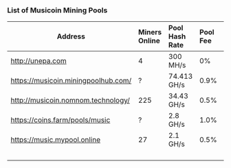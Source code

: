 ### 		List of Musicoin Mining Pools

| Address                             | Miners Online | Pool Hash Rate | Pool Fee |      |
| ----------------------------------- | :------------ | :------------- | :------- | :--: |
| http://unepa.com                    | 4             | 300 MH/s       | 0%       |      |
| https://musicoin.miningpoolhub.com/ | ?             | 74.413 GH/s    | 0.9%     |      |
| http://musicoin.nomnom.technology/  | 225           | 34.43 GH/s     | 0.5%     |      |
| https://coins.farm/pools/music      | ?             | 2.8 GH/s       | 1.0%     |      |
| https://music.mypool.online         | 27            | 2.1 GH/s       | 0.5%     |      |
|                                     |               |                |          |      |
|                                     |               |                |          |      |
|                                     |               |                |          |      |
|                                     |               |                |          |      |

